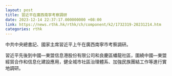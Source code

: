 ```yaml
---
layout: post
title: 習近平在廣西南寧考察調研
date: 2023-12-14 22:37:17.000000000 +08:00
link: https://news.rthk.hk/rthk/ch/component/k2/1732319-20231214.htm
categories: rthk
---
```


中共中央總書記、國家主席習近平上午在廣西南寧市考察調研。

習近平先後到中國—東盟信息港股份有限公司和良慶區蟠龍社區，圍繞中國—東盟經貿合作和信息化建設應用，健全城市社區治理體系、加強民族團結工作等進行實地調研。
